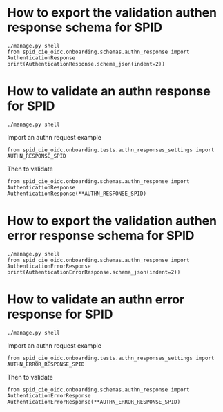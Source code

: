 # How to export the validation authen response schema for SPID

````
./manage.py shell
from spid_cie_oidc.onboarding.schemas.authn_response import AuthenticationResponse
print(AuthenticationResponse.schema_json(indent=2))
````

# How to validate an authn response for SPID

````
./manage.py shell
````
Import an authn request example
````
from spid_cie_oidc.onboarding.tests.authn_responses_settings import AUTHN_RESPONSE_SPID
````
Then to validate
````
from spid_cie_oidc.onboarding.schemas.authn_response import AuthenticationResponse
AuthenticationResponse(**AUTHN_RESPONSE_SPID)
````

# How to export the validation authen error response schema for SPID

````
./manage.py shell
from spid_cie_oidc.onboarding.schemas.authn_response import AuthenticationErrorResponse
print(AuthenticationErrorResponse.schema_json(indent=2))
````

# How to validate an authn error response for SPID

````
./manage.py shell
````
Import an authn request example
````
from spid_cie_oidc.onboarding.tests.authn_responses_settings import AUTHN_ERROR_RESPONSE_SPID
````
Then to validate
````
from spid_cie_oidc.onboarding.schemas.authn_response import AuthenticationErrorResponse
AuthenticationErrorResponse(**AUTHN_ERROR_RESPONSE_SPID)
````